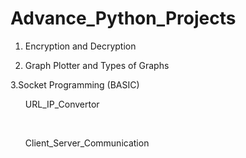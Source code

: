 # Advance_Python_Projects

1. Encryption and Decryption 

2. Graph Plotter and Types of Graphs

3.Socket Programming (BASIC)
&nbsp;<ul>URL_IP_Convertor</ul>
&nbsp;<ul>Client_Server_Communication</ul>
